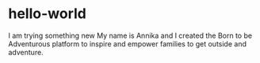 # hello-world
I am trying something new
My name is Annika and I created the Born to be Adventurous platform to inspire and empower families to get outside and adventure. 
